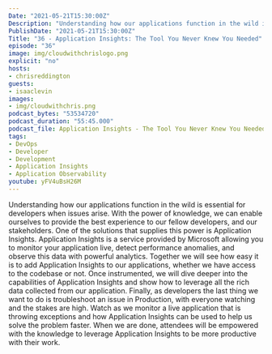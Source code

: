 ```yaml
---
Date: "2021-05-21T15:30:00Z"
Description: "Understanding how our applications function in the wild is essential for developers when issues arise. With the power of knowledge, we can enable ourselves to provide the best experience to our fellow developers, and our stakeholders. One of the solutions that supplies this power is Application Insights. Application Insights is a service provided by Microsoft allowing you to monitor your application live, detect performance anomalies, and observe this data with powerful analytics. Together we will see how easy it is to add Application Insights to our applications, whether we have access to the codebase or not. Once instrumented, we will dive deeper into the capabilities of Application Insights and show how to leverage all the rich data collected from our application. Finally, as developers the last thing we want to do is troubleshoot an issue in Production, with everyone watching and the stakes are high. Watch as we monitor a live application that is throwing exceptions and how Application Insights can be used to help us solve the problem faster. When we are done, attendees will be empowered with the knowledge to leverage Application Insights to be more productive with their work."
PublishDate: "2021-05-21T15:30:00Z"
Title: "36 - Application Insights: The Tool You Never Knew You Needed"
episode: "36"
image: img/cloudwithchrislogo.png
explicit: "no"
hosts:
- chrisreddington
guests:
- isaaclevin
images:
- img/cloudwithchris.png
podcast_bytes: "53534720"
podcast_duration: "55:45.000"
podcast_file: Application Insights - The Tool You Never Knew You Needed.mp3
tags:
- DevOps
- Developer
- Development
- Application Insights
- Application Observability
youtube: yFV4uBsH26M
---
```

Understanding how our applications function in the wild is essential for developers when issues arise. With the power of knowledge, we can enable ourselves to provide the best experience to our fellow developers, and our stakeholders. One of the solutions that supplies this power is Application Insights. Application Insights is a service provided by Microsoft allowing you to monitor your application live, detect performance anomalies, and observe this data with powerful analytics. Together we will see how easy it is to add Application Insights to our applications, whether we have access to the codebase or not. Once instrumented, we will dive deeper into the capabilities of Application Insights and show how to leverage all the rich data collected from our application. Finally, as developers the last thing we want to do is troubleshoot an issue in Production, with everyone watching and the stakes are high. Watch as we monitor a live application that is throwing exceptions and how Application Insights can be used to help us solve the problem faster. When we are done, attendees will be empowered with the knowledge to leverage Application Insights to be more productive with their work.